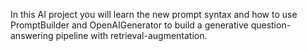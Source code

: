 In this AI project you will learn the new prompt syntax and how to use 
PromptBuilder and OpenAIGenerator to build a 
generative question-answering pipeline with 
retrieval-augmentation.

